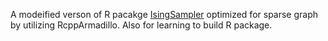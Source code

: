 A modeified verson of R pacakge [IsingSampler](https://cran.r-project.org/web/packages/IsingSampler/index.html) optimized for sparse graph by utilizing RcppArmadillo.
Also for learning to build R package.